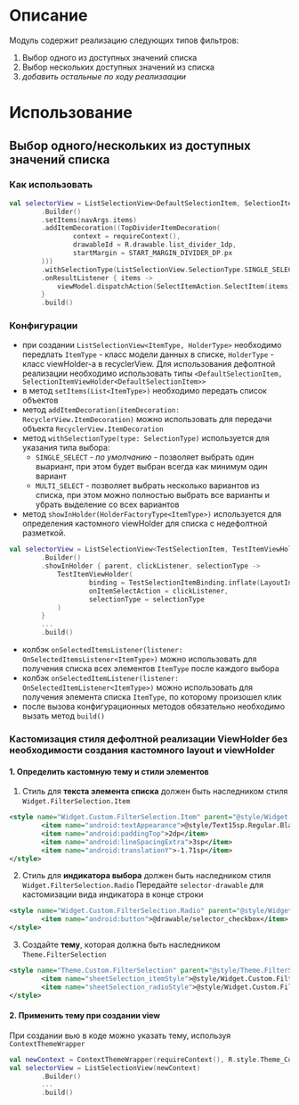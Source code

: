 # Описание

Модуль содержит реализацию следующих типов фильтров:

1. Выбор одного из доступных значений списка
2. Выбор нескольких доступных значений из списка
3. <em>добавить остальные по ходу реализаации</em>

# Использование

## Выбор одного/нескольких из доступных значений списка

### Как использовать
``` kotlin
val selectorView = ListSelectionView<DefaultSelectionItem, SelectionItemViewHolder<DefaultSelectionItem>>(context)
        .Builder()
        .setItems(navArgs.items)
        .addItemDecoration((TopDividerItemDecoration(
                context = requireContext(),
                drawableId = R.drawable.list_divider_1dp,
                startMargin = START_MARGIN_DIVIDER_DP.px
        )))
        .withSelectionType(ListSelectionView.SelectionType.SINGLE_SELECT)
        .onResultListener { items ->
            viewModel.dispatchAction(SelectItemAction.SelectItem(items)) 
        }
        .build()
```
### Конфигурации
* при создании `ListSelectionView<ItemType, HolderType>` необходимо передлать `ItemType` - класс модели данных в списке, `HolderType` - класс viewHolder-а в recyclerView.
Для использования дефолтной реализации необходимо использовать типы `<DefaultSelectionItem, SelectionItemViewHolder<DefaultSelectionItem>>`
* в метод `setItems(List<ItemType>)` необходимо передать список объектов
* метод `addItemDecoration(itemDecoration: RecyclerView.ItemDecoration)` можно использовать для передачи объекта `RecyclerView.ItemDecoration`
* метод `withSelectionType(type: SelectionType)` используется для указания типа выбора:
  * `SINGLE_SELECT` - <em>по умолчанию</em> - позволяет выбрать один выариант, при этом будет выбран всегда как минимум один вариант
  * `MULTI_SELECT` - позволяет выбрать несколько вариантов из списка, при этом можно полностью выбрать все варианты и убрать выделение со всех вариантов
* метод `showInHolder(HolderFactoryType<ItemType>)` используется для определения кастомного viewHolder для списка с недефолтной разметкой.
``` kotlin
val selectorView = ListSelectionView<TestSelectionItem, TestItemViewHolder>(context)
        .Builder()
        .showInHolder { parent, clickListener, selectionType ->
            TestItemViewHolder(
                    binding = TestSelectionItemBinding.inflate(LayoutInflater.from(parent.context), parent, false),
                    onItemSelectAction = clickListener,
                    selectionType = selectionType
            )
        }
        ...
        .build()
```
* колбэк `onSelectedItemsListener(listener: OnSelectedItemsListener<ItemType>)` можно использовать для получения списка всех элементов `ItemType` после каждого выбора
* колбэк `onSelectedItemListener(listener: OnSelectedItemListener<ItemType>)` можно использовать для получения элемента списка `ItemType`, по которому произошел клик
* после вызова конфигурационных методов обязательно необходимо вызать метод `build()`

### Кастомизация стиля дефолтной реализации ViewHolder без необходимости создания кастомного layout и viewHolder

#### 1. Определить кастомную тему и стили элементов
1. Стиль для **текста элемента списка** должен быть наследником стиля `Widget.FilterSelection.Item`
``` xml
<style name="Widget.Custom.FilterSelection.Item" parent="@style/Widget.FilterSelection.Item">
        <item name="android:textAppearance">@style/Text15sp.Regular.Black</item>
        <item name="android:paddingTop">2dp</item>
        <item name="android:lineSpacingExtra">3sp</item>
        <item name="android:translationY">-1.71sp</item>
</style>
```
2. Стиль для **индикатора выбора** должен быть наследником стиля `Widget.FilterSelection.Radio`
Передайте `selector-drawable` для кастомизации вида индикатора в конце строки
``` xml
<style name="Widget.Custom.FilterSelection.Radio" parent="@style/Widget.FilterSelection.Radio">
        <item name="android:button">@drawable/selector_checkbox</item>
</style>
```
3. Создайте **тему**, которая должна быть наследником `Theme.FilterSelection`
``` xml
<style name="Theme.Custom.FilterSelection" parent="@style/Theme.FilterSelection">
        <item name="sheetSelection_itemStyle">@style/Widget.Custom.FilterSelection.Item</item>
        <item name="sheetSelection_radioStyle">@style/Widget.Custom.FilterSelection.Radio</item>
</style>
```
#### 2. Применить тему при создании view
При создании вью в коде можно указать тему, используя `ContextThemeWrapper`
``` kotlin
val newContext = ContextThemeWrapper(requireContext(), R.style.Theme_Custom_FilterSelection)
val selectorView = ListSelectionView(newContext)
        .Builder()
        ...
        .build()
```
